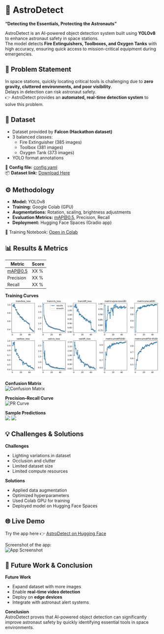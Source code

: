 # 🚀 AstroDetect  
**“Detecting the Essentials, Protecting the Astronauts”**  

AstroDetect is an AI-powered object detection system built using **YOLOv8** to enhance astronaut safety in space stations.  
The model detects **Fire Extinguishers, Toolboxes, and Oxygen Tanks** with high accuracy, ensuring quick access to mission-critical equipment during emergencies.  



## 📌 Problem Statement  
In space stations, quickly locating critical tools is challenging due to **zero gravity, cluttered environments, and poor visibility**.  
Delays in detection can risk astronaut safety.  
👉 AstroDetect provides an **automated, real-time detection system** to solve this problem.  



## 📂 Dataset  
- Dataset provided by **Falcon (Hackathon dataset)**  
- 3 balanced classes:  
  - Fire Extinguisher (385 images)  
  - Toolbox (381 images)  
  - Oxygen Tank (373 images)  
- YOLO format annotations  

📑 **Config file:** [config.yaml](config.yaml)  
📦 **Dataset link:** [Download Here]([https://drive.google.com/your_dataset_link](https://storage.googleapis.com/duality-public-share/Datasets/Hackathon_Dataset.zip))  



## ⚙️ Methodology  
- **Model:** YOLOv8  
- **Training:** Google Colab (GPU)  
- **Augmentations:** Rotation, scaling, brightness adjustments  
- **Evaluation Metrics:** mAP@0.5, Precision, Recall  
- **Deployment:** Hugging Face Spaces (Gradio app)  

📓 Training Notebook: [Open in Colab](https://colab.research.google.com/github/your-username/AstroDetect/blob/main/training.ipynb)  



## 📊 Results & Metrics  

| Metric     | Score |
|------------|-------|
| mAP@0.5    | XX %  |
| Precision  | XX %  |
| Recall     | XX %  |

**Training Curves**  
![Training Results](results.png)  

**Confusion Matrix**  
![Confusion Matrix](confusion_matrix.jpg)  

**Precision–Recall Curve**  
![PR Curve](BoxP_curve.jpg)  

**Sample Predictions**  
<img src="predictions/pred1.jpg" width="350"> <img src="predictions/pred2.jpg" width="350">  



## 💡 Challenges & Solutions  

**Challenges**  
- Lighting variations in dataset  
- Occlusion and clutter  
- Limited dataset size  
- Limited compute resources  

**Solutions**  
- Applied data augmentation  
- Optimized hyperparameters  
- Used Colab GPU for training  
- Deployed model on Hugging Face Spaces  



## 🌐 Live Demo  
Try the app here 👉 [AstroDetect on Hugging Face](https://huggingface.co/spaces/hima1611/space_station_detection)  

Screenshot of the app:  
![App Screenshot](app_screenshot.png)  



## 🔮 Future Work & Conclusion  
**Future Work**  
- Expand dataset with more images  
- Enable **real-time video detection**  
- Deploy on **edge devices**  
- Integrate with astronaut alert systems  

**Conclusion**  
AstroDetect proves that AI-powered object detection can significantly improve astronaut safety by quickly identifying essential tools in space environments.  




